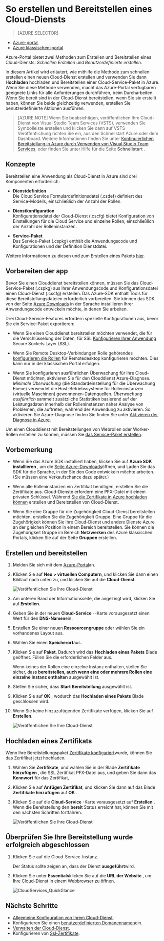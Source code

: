 <properties
    pageTitle="So erstellen und Bereitstellen eines Cloud-Diensts | Microsoft Azure"
    description="Informationen Sie zum Erstellen und Bereitstellen eines Cloud-Diensts über das Azure-Portal."
    services="cloud-services"
    documentationCenter=""
    authors="Thraka"
    manager="timlt"
    editor=""/>

<tags
    ms.service="cloud-services"
    ms.workload="tbd"
    ms.tgt_pltfrm="na"
    ms.devlang="na"
    ms.topic="article"
    ms.date="10/11/2016"
    ms.author="adegeo"/>




# <a name="how-to-create-and-deploy-a-cloud-service"></a>So erstellen und Bereitstellen eines Cloud-Diensts

> [AZURE.SELECTOR]
- [Azure-portal](cloud-services-how-to-create-deploy-portal.md)
- [Azure klassischen-portal](cloud-services-how-to-create-deploy.md)

Azure-Portal bietet zwei Methoden zum Erstellen und Bereitstellen eines Cloud-Diensts: *Schnellen Erstellen* und *Benutzerdefinierte erstellen*.

In diesem Artikel wird erläutert, wie mithilfe die Methode zum schnellen erstellen einen neuen Cloud-Dienst erstellen und verwenden Sie dann **Hochladen** hochladen und Bereitstellen einer Cloud-Service-Paket in Azure. Wenn Sie diese Methode verwenden, macht das Azure-Portal verfügbaren geeignete Links für alle Anforderungen durchführen, beim Durcharbeiten. Wenn Sie bereit sind in der Cloud-Dienst bereitstellen, wenn Sie sie erstellt haben, können Sie beide gleichzeitig verwenden, erstellen Sie benutzerdefinierte Aktionen ausführen.

> [AZURE.NOTE] Wenn Sie beabsichtigen, veröffentlichen Ihre Cloud-Dienst von Visual Studio Team Services (VSTS), verwenden Sie Symbolleiste erstellen und klicken Sie dann auf VSTS Veröffentlichung richten Sie ein, aus den Schnellstart Azure oder dem Dashboard. Weitere Informationen finden Sie unter [Kontinuierlichen Bereitstellung in Azure durch Verwenden von Visual Studio Team Services][TFSTutorialForCloudService], oder finden Sie unter Hilfe für die Seite **Schnellstart** .

## <a name="concepts"></a>Konzepte
Bereitstellen eine Anwendung als Cloud-Dienst in Azure sind drei Komponenten erforderlich:

- **Dienstdefinition**  
  Die Cloud Service Formulardefinitionsdatei (.csdef) definiert des Service-Modells, einschließlich der Anzahl der Rollen.

- **Dienstkonfiguration**  
  Konfigurationsdatei der Cloud-Dienst (.cscfg) bietet Konfiguration von Einstellungen für die Cloud Service und einzelne Rollen, einschließlich der Anzahl der Rolleninstanzen.

- **Service-Paket**  
  Das Service-Paket (.cspkg) enthält die Anwendungscode und Konfigurationen und der Definition Dienstdatei.

Weitere Informationen zu diesen und zum Erstellen eines Pakets [hier](cloud-services-model-and-package.md).

## <a name="prepare-your-app"></a>Vorbereiten der app
Bevor Sie einen Clouddienst bereitstellen können, müssen Sie das Cloud-Service-Paket (.cspkg) aus Ihrer Anwendungscode und Konfigurationsdatei einen Cloud-Dienst (.cscfg) erstellen. Das Azure-SDK enthält Tools für diese Bereitstellungsdateien erforderlich vorbereiten. Sie können das SDK von der Seite [Azure Downloads](https://azure.microsoft.com/downloads/) in der Sprache installieren Ihrer Anwendungscode entwickeln möchte, in denen Sie arbeiten.

Drei Cloud-Service-Features erfordern spezielle Konfigurationen aus, bevor Sie ein Service-Paket exportieren:

- Wenn Sie einen Clouddienst bereitstellen möchten verwendet, die für die Verschlüsselung der Daten, für SSL [Konfigurieren Ihrer Anwendung](cloud-services-configure-ssl-certificate-portal.md#modify) Secure Sockets Layer (SSL).

- Wenn Sie Remote Desktop-Verbindungen Rolle gehörendes [konfigurieren die Rollen](cloud-services-role-enable-remote-desktop.md) für Remotedesktop konfigurieren möchten. Dies kann nur in der klassischen Portal erfolgen.

- Wenn Sie konfigurieren ausführlichen Überwachung für Ihre Cloud-Dienst möchten, aktivieren Sie für den Clouddienst Azure-Diagnose. *Minimale Überwachung* (die Standardeinstellung für die Überwachung Ebene) verwendet die Host-Betriebssysteme für Rolleninstanzen (virtuelle Maschinen) gewonnenen-Datenquellen. *Überwachung ausführlich* sammelt zusätzliche Statistiken basierend auf der Leistungsdaten innerhalb der Rolleninstanzen näher Analyse von Problemen, die auftreten, während der Anwendung zu aktivieren. So aktivieren Sie Azure-Diagnose finden Sie finden Sie unter [Aktivieren der Diagnose in Azure](cloud-services-dotnet-diagnostics.md).

Um einen Clouddienst mit Bereitstellungen von Webrollen oder Worker-Rollen erstellen zu können, müssen Sie [das Service-Paket erstellen](cloud-services-model-and-package.md#servicepackagecspkg).

## <a name="before-you-begin"></a>Vorbemerkung

- Wenn Sie das Azure SDK installiert haben, klicken Sie auf **Azure SDK installieren** , um die [Seite Azure-Downloads](https://azure.microsoft.com/downloads/)öffnen, und Laden Sie das SDK für die Sprache, in der Sie den Code entwickeln möchte arbeiten. (Sie müssen eine Verkaufschance dazu später.)

- Wenn alle Rolleninstanzen ein Zertifikat benötigen, erstellen Sie die Zertifikate aus. Cloud-Dienste erfordern eine PFX-Datei mit einem privaten Schlüssel. Während [Sie die Zertifikate in Azure hochladen können]() erstellen und Bereitstellen von Cloud-Dienst.

- Wenn Sie eine Gruppe für die Zugehörigkeit Cloud-Dienst bereitstellen möchten, erstellen Sie die Zugehörigkeit Gruppe. Eine Gruppe für die Zugehörigkeit können Sie Ihre Cloud-Dienst und andere Dienste Azure an der gleichen Position in einem Bereich bereitstellen. Sie können die Zugehörigkeit Gruppe im Bereich **Netzwerken** des Azure klassischen Portals, klicken Sie auf der Seite **Gruppen** erstellen.


## <a name="create-and-deploy"></a>Erstellen und bereitstellen

1. Melden Sie sich mit dem [Azure-Portal](https://portal.azure.com/)an.
2. Klicken Sie auf **Neu > virtuellen Computern**, und klicken Sie dann einen Bildlauf nach unten zu, und klicken Sie auf die **Cloud-Dienst**.

    ![Veröffentlichen Sie Ihre Cloud-Dienst](media/cloud-services-how-to-create-deploy-portal/create-cloud-service.png)

3. Am unteren Rand der Informationsseite, die angezeigt wird, klicken Sie auf **Erstellen**. 
4. Geben Sie in der neuen **Cloud-Service** --Karte vorausgesetzt einen Wert für den **DNS-Namen**ein.
5. Erstellen Sie einer neuen **Ressourcengruppe** oder wählen Sie ein vorhandenes Layout aus.
6. Wählen Sie einen **Speicherort**aus.
7. Klicken Sie auf **Paket**. Dadurch wird das **Hochladen eines Pakets** Blade geöffnet. Füllen Sie die erforderlichen Felder aus.  

     Wenn keines der Rollen eine einzelne Instanz enthalten, stellen Sie sicher, dass **bereitstellen, auch wenn eine oder mehrere Rollen eine einzelne Instanz enthalten** ausgewählt ist.

8. Stellen Sie sicher, dass **Start Bereitstellung** ausgewählt ist.
9. Klicken Sie auf **OK** , wodurch das **Hochladen eines Pakets** Blade geschlossen wird.
10. Wenn Sie keine hinzuzufügenden Zertifikate verfügen, klicken Sie auf **Erstellen**.

    ![Veröffentlichen Sie Ihre Cloud-Dienst](media/cloud-services-how-to-create-deploy-portal/select-package.png)

## <a name="upload-a-certificate"></a>Hochladen eines Zertifikats

Wenn Ihre Bereitstellungspaket [Zertifikate konfiguriert](cloud-services-configure-ssl-certificate-portal.md#modify)wurde, können Sie das Zertifikat jetzt hochladen.

1. Wählen Sie **Zertifikate**, und wählen Sie in der Blade **Zertifikate hinzufügen** , die SSL Zertifikat PFX-Datei aus, und geben Sie dann das **Kennwort** für das Zertifikat,
2. Klicken Sie auf **Anfügen Zertifikat**, und klicken Sie dann auf das Blade **Zertifikate hinzufügen** auf **OK** .
3. Klicken Sie auf die **Cloud-Service** -Karte vorausgesetzt auf **Erstellen** . Wenn die Bereitstellung den **bereit** Status erreicht hat, können Sie mit den nächsten Schritten fortfahren.

    ![Veröffentlichen Sie Ihre Cloud-Dienst](media/cloud-services-how-to-create-deploy-portal/attach-cert.png)


## <a name="verify-your-deployment-completed-successfully"></a>Überprüfen Sie Ihre Bereitstellung wurde erfolgreich abgeschlossen

1. Klicken Sie auf die Cloud-Service-Instanz.

    Der Status sollte zeigen an, dass der Dienst **ausgeführt**wird.

2. Klicken Sie unter **Essentials**klicken Sie auf die **URL der Website** , um Ihre Cloud-Dienst in einem Webbrowser zu öffnen.

    ![CloudServices_QuickGlance](./media/cloud-services-how-to-create-deploy-portal/running.png)


[TFSTutorialForCloudService]: http://go.microsoft.com/fwlink/?LinkID=251796

## <a name="next-steps"></a>Nächste Schritte

* [Allgemeine Konfiguration von Ihrem Cloud-Dienst](cloud-services-how-to-configure-portal.md).
* Konfigurieren Sie einen [benutzerdefinierten Domänennamen](cloud-services-custom-domain-name-portal.md)ein.
* [Verwalten der Cloud-Dienst](cloud-services-how-to-manage-portal.md).
* Konfigurieren von [Ssl-Zertifikate](cloud-services-configure-ssl-certificate-portal.md).